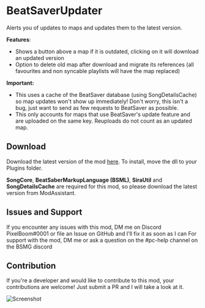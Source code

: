# BeatSaverUpdater
Alerts you of updates to maps and updates them to the latest version.

**Features**:
- Shows a button above a map if it is outdated, clicking on it will download an updated version
- Option to delete old map after download and migrate its references (all favourites and non syncable playlists will have the map replaced)

**Important:** 
- This uses a cache of the BeatSaver database (using SongDetailsCache) so map updates won't show up immediately! Don't worry, this isn't a bug, just want to send as few requests to BeatSaver as possible.
- This only accounts for maps that use BeatSaver's update feature and are uploaded on the same key. Reuploads do not count as an updated map.

## Download
Download the latest version of the mod [here](https://github.com/rithik-b/BeatSaverUpdater/releases/latest "here").
To install, move the dll to your Plugins folder.

**SongCore**, **BeatSaberMarkupLanguage (BSML)**, **SiraUtil** and **SongDetailsCache** are required for this mod, so please download the latest version from ModAssistant.

## Issues and Support
If you encounter any issues with this mod, DM me on Discord PixelBoom#0001 or file an Issue on GitHub and I'll fix it as soon as I can For support with the mod, DM me or ask a question on the #pc-help channel on the BSMG discord

## Contribution
If you're a developer and would like to contribute to this mod, your contributions are welcome! Just submit a PR and I will take a look at it.

![Screenshot](https://media.discordapp.net/attachments/766392992788643850/936943267738685490/unknown.png?width=670&height=521)
